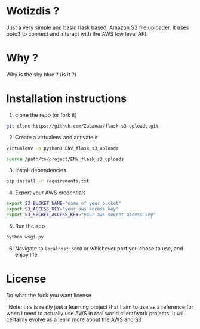 # Wotizdis ?

Just a very simple and basic flask based, Amazon S3 file uploader.
It uses boto3 to connect and interact with the AWS low level API.

# Why ?

Why is the sky blue ? (is it ?)

# Installation instructions

1. clone the repo (or fork it)

```bash
git clone https://github.com/Zabanaa/flask-s3-uploads.git
```

2. Create a virtualenv and activate it

```bash
virtualenv -p python3 ENV_flask_s3_uploads

source /path/to/project/ENV_flask_s3_uploads
```

3. Install dependencies

```bash
pip install -r requirements.txt
```

4. Export your AWS credentials

```bash
export S3_BUCKET_NAME="name of your bucket"
export S3_ACCESS_KEY="your aws access key"
export S3_SECRET_ACCESS_KEY="your aws secret access key"
```

5. Run the app

```bash
python wsgi.py
```

6. Navigate to `localhost:5000` or whichever port you chose to use, and enjoy
   life.

# License

Do what the fuck you want license

_Note: this is really just a learning project that I aim to use as a reference
for when I need to actually use AWS in real world client/work projects. It will
certainly evolve as a learn more about the AWS and S3
